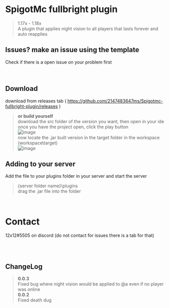 # SpigotMc fullbright plugin
> 1.17x - 1.18x <br>
A plugin that applies night vision to all players that lasts forever and auto reapplies<br>

## Issues? make an issue using the template<br>
Check if there is a open issue on your problem first<br>
<br>
<br>
## Download <br>
download from releases tab ( https://github.com/2147483647ms/Spigotmc-fullbright-plugin/releases ) <br>
> __or build yourself__ <br>
> download the src folder of the version you want, then open in your ide<br>
> once you have the project open, click the play button<br>
![image](https://user-images.githubusercontent.com/77409841/146654511-bcdad5a7-3b3a-4739-9a43-91623f7c2ad2.png) <br> 
> now locate the .jar built version in the target folder in the workspace (workspace\target) <br>
![image](https://user-images.githubusercontent.com/77409841/146654563-c0f9e013-3cbd-461b-aa39-6d35b48a6bda.png) <br>
## Adding to your server <br>
Add the file to your plugins folder in your server and start the server <br>
> {server folder name}\plugins <br> 
> drag the .jar file into the folder <br>



<br>





# Contact<br> 
12x12#5505 on discord (do not contact for issues there is a tab for that)<br>

<br>
<br>


## ChangeLog <br>
>__0.0.3__ <br>
> Fixed bug where night vision would be applied to @a even if no player was online <br>
> __0.0.2__ <br>
> Fixed death dug <br>
